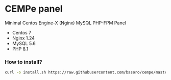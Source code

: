 # CEMPe panel
Minimal Centos Engine-X (Nginx) MySQL PHP-FPM Panel
- Centos 7
- Nginx 1.24
- MySQL 5.6
- PHP 8.1

### How to install?

```bash
curl -o install.sh https://raw.githubusercontent.com/basoro/cempe/master/scripts/install.sh && sh install.sh
````
